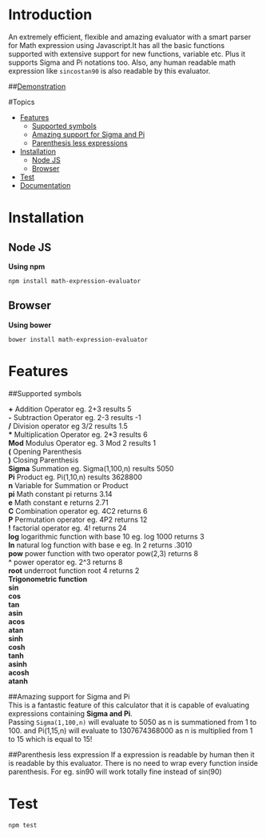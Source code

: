 

# Introduction
An extremely efficient, flexible and amazing evaluator with a smart parser for Math expression using Javascript.It has all the basic functions supported with extensive support for new functions, variable etc.
Plus it supports Sigma and Pi notations too. Also, any human readable math expression like `sincostan90` is also readable by this evaluator.

##[Demonstration](http://jsbin.com/qokime/edit?html,output)

#Topics

- [Features](#features)
    - [Supported symbols](#supported-symbols)
	- [Amazing support for Sigma and Pi](#amazing-support-for-sigma-and-pi)
	- [Parenthesis less expressions](#parenthesis-less-expression)
- [Installation](#installation)
    - [Node JS](#node-js)
    - [Browser](#browser)
- [Test](#test)
- [Documentation](http://redhivesoftware.github.io/math-expression-evaluator/)


# Installation
## Node JS
 **Using npm** 

    npm install math-expression-evaluator

## Browser
 **Using bower**

    bower install math-expression-evaluator
# Features  
##Supported symbols

 **+**   Addition Operator eg. 2+3 results 5  
 **-**   Subtraction Operator eg. 2-3 results -1  
 **/**   Division operator eg 3/2 results 1.5  
 **\***   Multiplication Operator eg. 2\*3 results 6  
 **Mod**   Modulus Operator eg. 3 Mod 2 results 1  
 **(**   Opening Parenthesis  
 **)**   Closing Parenthesis  
 **Sigma**   Summation eg. Sigma(1,100,n) results 5050  
 **Pi**   Product eg. Pi(1,10,n) results 3628800  
 **n**   Variable for Summation or Product  
 **pi**   Math constant pi returns 3.14  
 **e**   Math constant e returns 2.71  
 **C**   Combination operator eg. 4C2 returns 6  
 **P**   Permutation operator eg. 4P2 returns 12  
 **!**   factorial operator eg. 4! returns 24  
 **log**   logarithmic function with base 10 eg. log 1000 returns 3  
 **ln**   natural log function with base e eg. ln 2 returns .3010  
 **pow**   power function with two operator pow(2,3) returns 8  
 **^**   power operator eg. 2^3 returns 8  
 **root**   underroot function root 4 returns 2  
**Trigonometric function**  
 **sin**  
 **cos**  
 **tan**  
 **asin**  
 **acos**  
 **atan**  
 **sinh**  
 **cosh**  
 **tanh**  
 **asinh**  
 **acosh**  
 **atanh**  

##Amazing support for Sigma and Pi  
This is a fantastic feature of this calculator that it is capable of evaluating expressions containing **Sigma and Pi**.  
Passing `Sigma(1,100,n)` will evaluate to 5050 as n is summationed from 1 to 100.
and Pi(1,15,n) will evaluate to 1307674368000 as n is multiplied from 1 to 15 which is equal to 15!

##Parenthesis less expression
If a expression is readable by human then it is readable by this evaluator. There is no need to wrap every function inside parenthesis.
For eg. sin90 will work totally fine instead of sin(90)

# Test  
    npm test
